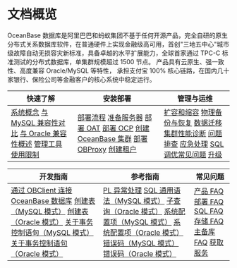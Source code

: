# 文档概览

OceanBase 数据库是阿里巴巴和蚂蚁集团不基于任何开源产品，完全自研的原生分布式关系数据库软件，在普通硬件上实现金融级高可用，首创"三地五中心"城市级故障自动无损容灾新标准，具备卓越的水平扩展能力，全球首家通过 TPC-C 标准测试的分布式数据库，单集群规模超过 1500 节点。 产品具有云原生、强一致性、高度兼容 Oracle/MySQL 等特性， 承担支付宝 100% 核心链路，在国内几十家银行、保险公司等金融客户的核心系统中稳定运行。

|                                                                                                                                                                          快速了解                                                                                                                                                                          |                                                                                                                                                                                                                                               安装部署                                                                                                                                                                                                                                                |                                                                                                                                                                                                                                                                           管理与运维                                                                                                                                                                                                                                                                           |
|--------------------------------------------------------------------------------------------------------------------------------------------------------------------------------------------------------------------------------------------------------------------------------------------------------------------------------------------------------|---------------------------------------------------------------------------------------------------------------------------------------------------------------------------------------------------------------------------------------------------------------------------------------------------------------------------------------------------------------------------------------------------------------------------------------------------------------------------------------------------|-----------------------------------------------------------------------------------------------------------------------------------------------------------------------------------------------------------------------------------------------------------------------------------------------------------------------------------------------------------------------------------------------------------------------------------------------------------------------------------------------------------------------------------------------------------|
| [系统概念](3.user-guide/1.learn-more-about-oceanbase/2.basic-database-components.md) [与 MySQL 兼容性对比](3.user-guide/1.learn-more-about-oceanbase/6.compatibility-with-mysql.md) [与 Oracle 兼容性概述](3.user-guide/1.learn-more-about-oceanbase/5.compatibility-with-oracle-1/1.overview-of-compatibility-with-oracle.md) [管理工具](3.user-guide/1.learn-more-about-oceanbase/8.database-management-tools.md) [使用限制](3.user-guide/1.learn-more-about-oceanbase/10.constraints-on-product-specifications.md) | [部署流程](3.user-guide/2.deploy-the-oceanbase-database/2.deployment-process.md) [准备服务器](3.user-guide/2.deploy-the-oceanbase-database/3.preparations-before-deployment-1/1.prepare-server.md) [部署 OAT](3.user-guide/2.deploy-the-oceanbase-database/5.graphical-interface-deployment/1.configure-a-deployment-environment/1.deploy-oat.md) [部署 OCP](3.deploy-the-oceanbase-database/5.deploy-ocp/3.deployment-through-the-graphical-interface/2.deploy-ocp-1.md) [创建 OceanBase 集群](3.user-guide/2.deploy-the-oceanbase-database/5.graphical-interface-deployment/3.deploy-the-oceanbase-cluster/3.create-an-oceanbase-cluster.md) [部署 OBProxy](3.user-guide/2.deploy-the-oceanbase-database/5.graphical-interface-deployment/4.deploy-obproxy/2.deploy-obproxy-1.md) [创建租户](3.user-guide/2.deploy-the-oceanbase-database/5.graphical-interface-deployment/5.create-an-oceanbase-tenant/2.create-a-tenant.md) | [扩容和缩容](3.user-guide/11.o-m-management/2.scale-out-and-scale-in-1/1.overview-of-scaling.md) [物理备份与恢复](3.user-guide/10.high-data-availability/2.backup-and-restoration-management-1/1.overview-of-physical-backup-and-recovery-1.md) [数据迁移](3.user-guide/3.data-migration-1/1.data-migration-overview-1.md) [集群性能诊断](3.user-guide/11.o-m-management/6.performance-diagnosis/1.cluster-performance-diagnosis.md) [问题排查](3.user-guide/11.o-m-management/7.troubleshooting/1.troubleshooting-overview.md) [应急处理](3.user-guide/11.o-m-management/8.emergency-response/1.database-contingency-overview.md) [SQL 调优常见问题](3.user-guide/8.performance-tuning/5.sql-optimization/6.faq-about-sql-tuning.md) [升级](3.user-guide/11.o-m-management/3.upgrade-guide/1.upgrade-overview.md) |

|                                                                                                                                                                                                            开发指南                                                                                                                                                                                                             |                                                                                                                                                                                                                                                                       参考指南                                                                                                                                                                                                                                                                       |                                                                                                                                                                                                        常见问题                                                                                                                                                                                                         |
|-----------------------------------------------------------------------------------------------------------------------------------------------------------------------------------------------------------------------------------------------------------------------------------------------------------------------------------------------------------------------------------------------------------------------------|--------------------------------------------------------------------------------------------------------------------------------------------------------------------------------------------------------------------------------------------------------------------------------------------------------------------------------------------------------------------------------------------------------------------------------------------------------------------------------------------------------------------------------------------------|---------------------------------------------------------------------------------------------------------------------------------------------------------------------------------------------------------------------------------------------------------------------------------------------------------------------------------------------------------------------------------------------------------------------|
| [通过 OBClient 连接 OceanBase 数据库](14.development-guide/1.mysql-developer-guide/2.connect-to-the-oceanbase-database-3/3.connect-to-an-oceanbase-database-by-using-obclient.md) [创建表（MySQL 模式）](4.development-guide-refactoring-1/1.application-development-based-on-mysql-mode/3.create-and-manage-database-objects/6.create-and-manage-tables/2.create-a-table.md) [创建表（Oracle 模式）](14.development-guide/2.developer-guide-oracle-mode/5.create-and-manage-database-objects-1/2.create-and-manage-tables-1/2.create-a-table-1.md) [关于事务控制语句（MySQL 模式）](14.development-guide/1.mysql-developer-guide/4.about-dml-statements-and-transactions/2.about-transactional-control-statements.md) [关于事务控制语句（Oracle 模式）](14.development-guide/2.developer-guide-oracle-mode/4.about-dml-statements-and-transactions-1/2.about-transactional-control-statements-1.md) | [PL 异常处理](4.development-guide-refactoring-1/6.pl-reference/11.exception-handling-1/1.overview-20.md) [SQL 通用语法（MySQL 模式）](4.development-guide-refactoring-1/5.sql-syntax/2.common-tenant-mysql-mode/6.sql-statement/1.general-syntax.md) [子查询（Oracle 模式）](4.development-guide-refactoring-1/5.sql-syntax/3.common-tenant-oracle-mode/8.queries-and-subqueries-1/6.subquery-2.md) [系统配置项（MySQL 模式）](13.system-reference/2.reference-oracle-mode/3.configuration-items-reference-2/1.overview-17.md) [系统配置项（Oracle 模式）](13.system-reference/2.reference-oracle-mode/3.configuration-items-reference-2/1.overview-17.md) [错误码（MySQL 模式）](3.user-guide/13.system-reference/1.reference-mysql-mode/4.error-code-1/1.use-error-information-1.md) [错误码（Oracle 模式）](3.user-guide/13.system-reference/2.reference-oracle-mode/4.error-code/1.use-error-information.md) | [产品 FAQ](3.user-guide/14.faq/1.oceanbase-products.md) [部署 FAQ](3.user-guide/14.faq/2.deployment-1.md) [SQL FAQ](3.user-guide/14.faq/3.sql-related-problems.md) [存储 FAQ](3.user-guide/14.faq/4.storage-related-questions.md) [主备库 FAQ](3.user-guide/14.faq/5.faq-about-primary-and-secondary-databases.md) [获取服务](3.user-guide/14.faq/6.oceanbase-service.md) |
